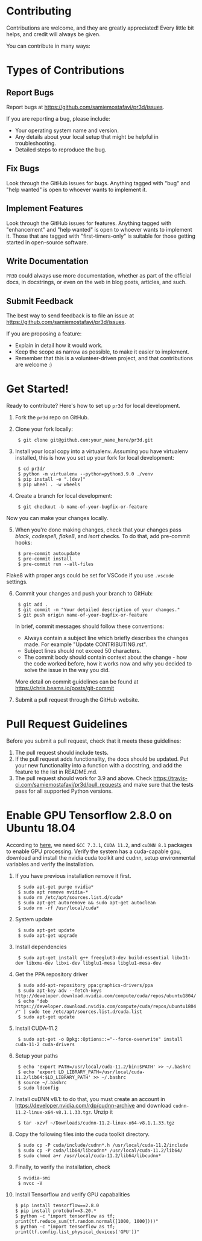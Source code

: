 Contributing
==============


Contributions are welcome, and they are greatly appreciated! Every
little bit helps, and credit will always be given.

You can contribute in many ways:

# Types of Contributions

## Report Bugs

Report bugs at https://github.com/samiemostafavi/pr3d/issues.

If you are reporting a bug, please include:

* Your operating system name and version.
* Any details about your local setup that might be helpful in troubleshooting.
* Detailed steps to reproduce the bug.

## Fix Bugs

Look through the GitHub issues for bugs. Anything tagged with "bug"
and "help wanted" is open to whoever wants to implement it.

## Implement Features

Look through the GitHub issues for features. Anything tagged with "enhancement"
and "help wanted" is open to whoever wants to implement it. Those that are
tagged with "first-timers-only" is suitable for those getting started in open-source software.

## Write Documentation

`PR3D` could always use more documentation, whether as part of the
official docs, in docstrings, or even on the web in blog posts,
articles, and such.

## Submit Feedback

The best way to send feedback is to file an issue at https://github.com/samiemostafavi/pr3d/issues.

If you are proposing a feature:

- Explain in detail how it would work.
- Keep the scope as narrow as possible, to make it easier to implement.
- Remember that this is a volunteer-driven project, and that contributions
  are welcome :)

# Get Started!

Ready to contribute? Here's how to set up `pr3d` for local development.

1. Fork the `pr3d` repo on GitHub.
2. Clone your fork locally:

        $ git clone git@github.com:your_name_here/pr3d.git

3. Install your local copy into a virtualenv. Assuming you have virtualenv installed, this is how you set up your fork for local development:

        $ cd pr3d/
        $ python -m virtualenv --python=python3.9.0 ./venv
        $ pip install -e ".[dev]"
        $ pip wheel . -w wheels

4. Create a branch for local development:

        $ git checkout -b name-of-your-bugfix-or-feature

Now you can make your changes locally.

5. When you're done making changes, check that your changes pass *black*, *codespell*, *flake8*, and *isort* checks. To do that, add pre-commit hooks:

        $ pre-commit autoupdate
        $ pre-commit install
        $ pre-commit run --all-files

Flake8 with proper args could be set for VSCode if you use `.vscode` settings.

6. Commit your changes and push your branch to GitHub:

        $ git add .
        $ git commit -m "Your detailed description of your changes."
        $ git push origin name-of-your-bugfix-or-feature

   In brief, commit messages should follow these conventions:
       
   * Always contain a subject line which briefly describes the changes made. For example "Update CONTRIBUTING.rst".
   * Subject lines should not exceed 50 characters.
   * The commit body should contain context about the change - how the code worked before, how it works now and why you decided to solve the issue in the way you did.

   More detail on commit guidelines can be found at https://chris.beams.io/posts/git-commit

7. Submit a pull request through the GitHub website.

# Pull Request Guidelines

Before you submit a pull request, check that it meets these guidelines:

1. The pull request should include tests.
2. If the pull request adds functionality, the docs should be updated. Put
   your new functionality into a function with a docstring, and add the
   feature to the list in README.md.
3. The pull request should work for 3.9 and above. Check
   https://travis-ci.com/samiemostafavi/pr3d/pull_requests
   and make sure that the tests pass for all supported Python versions.


# Enable GPU Tensorflow 2.8.0 on Ubuntu 18.04

According to [here](https://www.tensorflow.org/install/source#gpu), we need `GCC 7.3.1`, `CUDA 11.2`, and `cuDNN 8.1` packages to enable GPU processing.
Verify the system has a cuda-capable gpu, download and install the nvidia cuda toolkit and cudnn, setup environmental variables and verify the installation.

1. If you have previous installation remove it first.

        $ sudo apt-get purge nvidia*
        $ sudo apt remove nvidia-*
        $ sudo rm /etc/apt/sources.list.d/cuda*
        $ sudo apt-get autoremove && sudo apt-get autoclean
        $ sudo rm -rf /usr/local/cuda*

2. System update

        $ sudo apt-get update
        $ sudo apt-get upgrade


3. Install dependencies

        $ sudo apt-get install g++ freeglut3-dev build-essential libx11-dev libxmu-dev libxi-dev libglu1-mesa libglu1-mesa-dev


4. Get the PPA repository driver

        $ sudo add-apt-repository ppa:graphics-drivers/ppa
        $ sudo apt-key adv --fetch-keys http://developer.download.nvidia.com/compute/cuda/repos/ubuntu1804/x86_64/3bf863cc.pub
        $ echo "deb https://developer.download.nvidia.com/compute/cuda/repos/ubuntu1804/x86_64 /" | sudo tee /etc/apt/sources.list.d/cuda.list
        $ sudo apt-get update

5. Install CUDA-11.2

        $ sudo apt-get -o Dpkg::Options::="--force-overwrite" install cuda-11-2 cuda-drivers


6. Setup your paths

        $ echo 'export PATH=/usr/local/cuda-11.2/bin:$PATH' >> ~/.bashrc
        $ echo 'export LD_LIBRARY_PATH=/usr/local/cuda-11.2/lib64:$LD_LIBRARY_PATH' >> ~/.bashrc
        $ source ~/.bashrc
        $ sudo ldconfig

7. Install cuDNN v8.1: to do that, you must create an account in https://developer.nvidia.com/rdp/cudnn-archive and download `cudnn-11.2-linux-x64-v8.1.1.33.tgz`. Unzip it 

        $ tar -xzvf ~/Downloads/cudnn-11.2-linux-x64-v8.1.1.33.tgz

8. Copy the following files into the cuda toolkit directory.

        $ sudo cp -P cuda/include/cudnn*.h /usr/local/cuda-11.2/include
        $ sudo cp -P cuda/lib64/libcudnn* /usr/local/cuda-11.2/lib64/
        $ sudo chmod a+r /usr/local/cuda-11.2/lib64/libcudnn*

9. Finally, to verify the installation, check

        $ nvidia-smi
        $ nvcc -V

10. Install Tensorflow and verify GPU capabalities

        $ pip install tensorflow==2.8.0
        $ pip install protobuf==3.20.*
        $ python -c "import tensorflow as tf; print(tf.reduce_sum(tf.random.normal([1000, 1000])))"
        $ python -c "import tensorflow as tf; print(tf.config.list_physical_devices('GPU'))"